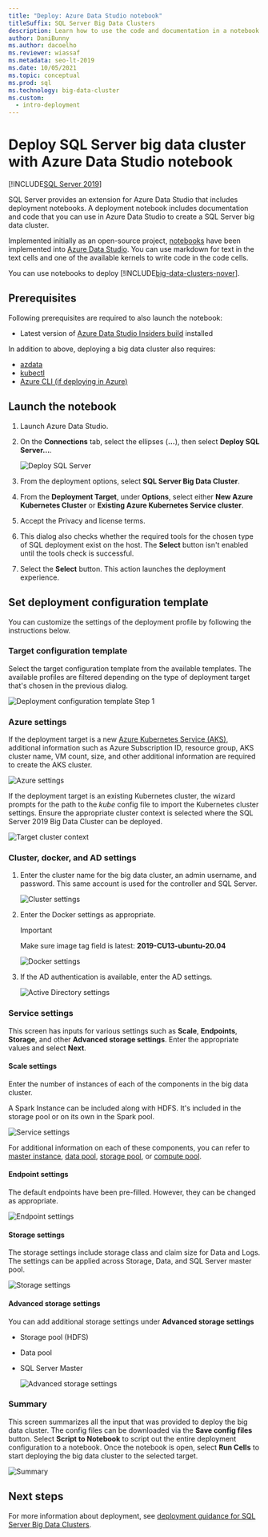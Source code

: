 ```yaml
---
title: "Deploy: Azure Data Studio notebook"
titleSuffix: SQL Server Big Data Clusters
description: Learn how to use the code and documentation in a notebook from Azure Data Studio to deploy a SQL Server Big Data Cluster.
author: DaniBunny
ms.author: dacoelho
ms.reviewer: wiassaf
ms.metadata: seo-lt-2019
ms.date: 10/05/2021
ms.topic: conceptual
ms.prod: sql
ms.technology: big-data-cluster
ms.custom:
  - intro-deployment
---
```


# Deploy SQL Server big data cluster with Azure Data Studio notebook

[!INCLUDE[SQL Server 2019](../includes/applies-to-version/sqlserver2019.md)]

SQL Server provides an extension for Azure Data Studio that includes deployment notebooks. A deployment notebook includes documentation and code that you can use in Azure Data Studio to create a SQL Server big data cluster.

Implemented initially as an open-source project, [notebooks](../azure-data-studio/notebooks/notebooks-guidance.md) have been implemented into [Azure Data Studio](../azure-data-studio/download-azure-data-studio.md). You can use markdown for text in the text cells and one of the available kernels to write code in the code cells.

You can use notebooks to deploy [!INCLUDE[big-data-clusters-nover](../includes/ssbigdataclusters-ss-nover.md)].

## Prerequisites

Following prerequisites are required to also launch the notebook:

* Latest version of [Azure Data Studio Insiders build](https://github.com/microsoft/azuredatastudio#try-out-the-latest-insiders-build-from-master) installed

In addition to above, deploying a big data cluster also requires:

* [azdata](../azdata/install/deploy-install-azdata.md)
* [kubectl](https://kubernetes.io/docs/tasks/tools/install-kubectl/#install-kubectl-binary-using-native-package-management)
* [Azure CLI (if deploying in Azure)](/cli/azure/install-azure-cli)

## Launch the notebook

1. Launch Azure Data Studio.

2. On the **Connections** tab, select the ellipses (**...**), then select **Deploy SQL Server...**.

   ![Deploy SQL Server](media/notebooks-deploy/deploy-notebooks.png)

3. From the deployment options, select **SQL Server Big Data Cluster**.

4. From the **Deployment Target**, under **Options**, select either **New Azure Kubernetes Cluster** or **Existing Azure Kubernetes Service cluster**.

5. Accept the Privacy and license terms.

6. This dialog also checks whether the required tools for the chosen type of SQL deployment exist on the host. The **Select** button isn't enabled until the tools check is successful.

7. Select the **Select** button. This action launches the deployment experience.

## Set deployment configuration template

You can customize the settings of the deployment profile by following the instructions below.

### Target configuration template

Select the target configuration template from the available templates. The available profiles are filtered depending on the type of deployment target that's chosen in the previous dialog.

   ![Deployment configuration template Step 1](media/notebooks-deploy/deployment-configuration-template.png)

### Azure settings

If the deployment target is a new [Azure Kubernetes Service (AKS)](/azure/aks/), additional information such as Azure Subscription ID, resource group, AKS cluster name, VM count, size, and other additional information are required to create the AKS cluster.

   ![Azure settings](media/notebooks-deploy/azure-settings.png)

If the deployment target is an existing Kubernetes cluster, the wizard prompts for the path to the *kube* config file to import the Kubernetes cluster settings. Ensure the appropriate cluster context is selected where the SQL Server 2019 Big Data Cluster can be deployed.

   ![Target cluster context](media/notebooks-deploy/target-cluster-context.png)

### Cluster, docker, and AD settings

1. Enter the cluster name for the big data cluster, an admin username, and password. This same account is used for the controller and SQL Server.

   ![Cluster settings](media/notebooks-deploy/cluster-settings.png)

2. Enter the Docker settings as appropriate.

   > [!IMPORTANT]
   > Make sure image tag field is latest: __2019-CU13-ubuntu-20.04__

   ![Docker settings](media/notebooks-deploy/docker-settings.png)

3. If the AD authentication is available, enter the AD settings.

   ![Active Directory settings](media/notebooks-deploy/active-directory-settings.png)

### Service settings

This screen has inputs for various settings such as **Scale**, **Endpoints**, **Storage**, and other **Advanced storage settings**. Enter the appropriate values and select **Next**.

#### Scale settings

Enter the number of instances of each of the components in the big data cluster.

A Spark Instance can be included along with HDFS. It's included in the storage pool or on its own in the Spark pool.

   ![Service settings](media/notebooks-deploy/service-settings.png)

For additional information on each of these components, you can refer to [master instance](concept-master-instance.md), [data pool](concept-data-pool.md), [storage pool](concept-storage-pool.md), or [compute pool](concept-compute-pool.md).

#### Endpoint settings

The default endpoints have been pre-filled. However, they can be changed as appropriate.

   ![Endpoint settings](media/notebooks-deploy/endpoint-settings.png)

#### Storage settings

The storage settings include storage class and claim size for Data and Logs. The settings can be applied across Storage, Data, and SQL Server master pool.

   ![Storage settings](media/notebooks-deploy/storage-settings.png)

#### Advanced storage settings

You can add additional storage settings under **Advanced storage settings**

* Storage pool (HDFS)
* Data pool
* SQL Server Master

   ![Advanced storage settings](media/notebooks-deploy/advanced-storage-settings.png)

### Summary

This screen summarizes all the input that was provided to deploy the big data cluster. The config files can be downloaded via the **Save config files** button. Select **Script to Notebook** to script out the entire deployment configuration to a notebook. Once the notebook is open, select **Run Cells** to start deploying the big data cluster to the selected target.

   ![Summary](media/notebooks-deploy/deploy-sql-server-big-data-cluster-on-a-new-AKS-cluster.png)

## Next steps

For more information about deployment, see [deployment guidance for SQL Server Big Data Clusters](deployment-guidance.md).
